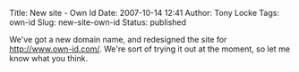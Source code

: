 Title: New site - Own Id
Date: 2007-10-14 12:41
Author: Tony Locke
Tags: own-id
Slug: new-site-own-id
Status: published

We've got a new domain name, and redesigned the site for <http://www.own-id.com/>. We're sort of trying it out at the moment, so let me know what you think.
